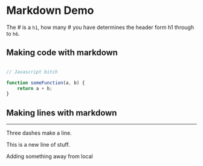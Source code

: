 # Markdown Demo

The # is a `h1`, how many # you have determines the header form h1 through to `h6`.


## Making code with markdown

```js

// Javascript bitch

function someFunction(a, b) {
    return a + b;
}

```

## Making lines with markdown

---

Three dashes make a line.


This is a new line of stuff.


Adding something away from local

